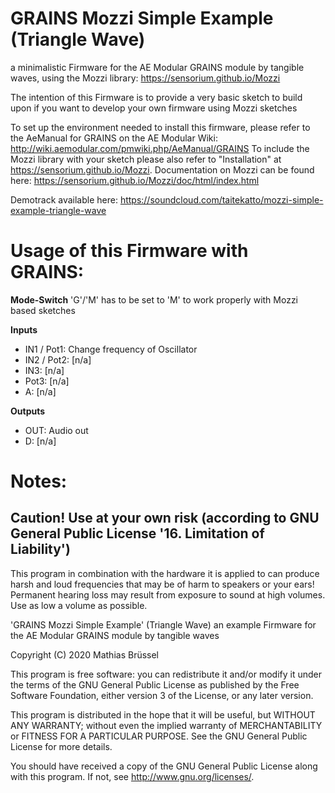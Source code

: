 # GRAINS Mozzi Simple Example (Triangle Wave) 
  
a minimalistic Firmware for the AE Modular GRAINS module by tangible waves, using the Mozzi library: https://sensorium.github.io/Mozzi

The intention of this Firmware is to provide a very basic sketch to build upon if you want to develop your own firmware using Mozzi sketches
    
To set up the environment needed to install this firmware, please refer to the AeManual for GRAINS on the AE Modular Wiki: http://wiki.aemodular.com/pmwiki.php/AeManual/GRAINS
To include the Mozzi library with your sketch please also refer to "Installation" at https://sensorium.github.io/Mozzi.
Documentation on Mozzi can be found here: https://sensorium.github.io/Mozzi/doc/html/index.html
  
Demotrack available here: https://soundcloud.com/taitekatto/mozzi-simple-example-triangle-wave
  
# Usage of this Firmware with GRAINS:

__Mode-Switch__ 'G'/'M' has to be set to 'M' to work properly with Mozzi based sketches
  
__Inputs__

* IN1 / Pot1: Change frequency of Oscillator
* IN2 / Pot2: [n/a]
* IN3:        [n/a]
* Pot3:       [n/a]
* A:          [n/a]

__Outputs__

* OUT:        Audio out
* D:          [n/a]

# Notes:


Caution! Use at your own risk (according to GNU General Public License '16. Limitation of Liability')
----------------------------------------------------------------------------------------------------- 
This program in combination with the hardware it is applied to can produce harsh and loud frequencies that may be of harm to speakers or your ears!
Permanent hearing loss may result from exposure to sound at high volumes. Use as low a volume as possible.

'GRAINS Mozzi Simple Example' (Triangle Wave) an example Firmware for the AE Modular GRAINS module by tangible waves
    
Copyright (C) 2020  Mathias Brüssel

This program is free software: you can redistribute it and/or modify
it under the terms of the GNU General Public License as published by
the Free Software Foundation, either version 3 of the License, or
any later version.
  
This program is distributed in the hope that it will be useful,
but WITHOUT ANY WARRANTY; without even the implied warranty of
MERCHANTABILITY or FITNESS FOR A PARTICULAR PURPOSE.  See the
GNU General Public License for more details.
  
You should have received a copy of the GNU General Public License
along with this program.  If not, see <http://www.gnu.org/licenses/>.
